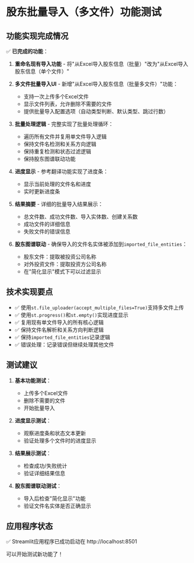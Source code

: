 # 股东批量导入（多文件）功能测试

## 功能实现完成情况

✅ **已完成的功能**：

1. **重命名现有导入功能** - 将"从Excel导入股东信息（批量）"改为"从Excel导入股东信息（单个文件）"

2. **多文件批量导入UI** - 新增"从Excel导入股东信息（批量多文件）"功能：
   - 支持一次上传多个Excel文件
   - 显示文件列表，允许删除不需要的文件
   - 提供批量导入配置选项（自动类型判断、默认类型、跳过行数）

3. **批量处理逻辑** - 完整实现了批量处理循环：
   - 遍历所有文件并复用单文件导入逻辑
   - 保持文件名检测和关系方向逻辑
   - 保持重复检测和状态过滤逻辑
   - 保持股东图谱联动功能

4. **进度显示** - 参考翻译功能实现了进度条：
   - 显示当前处理的文件名和进度
   - 实时更新进度条

5. **结果摘要** - 详细的批量导入结果展示：
   - 总文件数、成功文件数、导入实体数、创建关系数
   - 成功文件的详细信息
   - 失败文件的错误信息

6. **股东图谱联动** - 确保导入的文件名实体被添加到`imported_file_entities`：
   - 股东文件：提取被投资公司名称
   - 对外投资文件：提取投资方公司名称
   - 在"简化显示"模式下可以过滤显示

## 技术实现要点

- ✅ 使用`st.file_uploader(accept_multiple_files=True)`支持多文件上传
- ✅ 使用`st.progress()`和`st.empty()`实现进度显示
- ✅ 复用现有单文件导入的所有核心逻辑
- ✅ 保持文件名解析和关系方向判断逻辑
- ✅ 保持`imported_file_entities`记录逻辑
- ✅ 错误处理：记录错误但继续处理其他文件

## 测试建议

1. **基本功能测试**：
   - 上传多个Excel文件
   - 删除不需要的文件
   - 开始批量导入

2. **进度显示测试**：
   - 观察进度条和状态文本更新
   - 验证处理多个文件时的进度显示

3. **结果展示测试**：
   - 检查成功/失败统计
   - 验证详细结果信息

4. **股东图谱联动测试**：
   - 导入后检查"简化显示"功能
   - 验证文件名实体是否正确显示

## 应用程序状态

✅ Streamlit应用程序已成功启动在 http://localhost:8501

可以开始测试新功能了！
